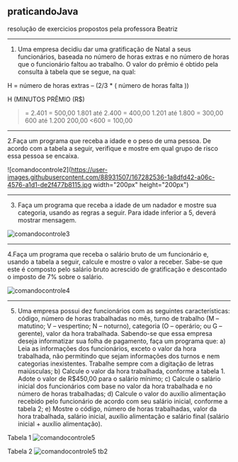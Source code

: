 ## praticandoJava
resolução de exercicios propostos pela professora Beatriz

---------------------------------------------------------

 1) Uma empresa decidiu dar uma gratificação de Natal a seus funcionários, baseada no número de horas extras e no número de horas que o funcionário faltou ao trabalho. O valor do prêmio é obtido pela consulta à tabela que se segue, na qual:

H = número de horas extras – (2/3 * ( número de horas falta ))

H (MINUTOS	PRÊMIO (R$)
>= 2.401	= 500,00
1.801 até 2.400 = 400,00
1.201 até 1.800 = 300,00
600 até 1.200 200,00
 <600	= 100,00
 
 ---------------------------------------------------------------

 2.Faça um programa que receba a idade e o peso de uma pessoa. De acordo com a tabela a seguir, verifique e mostre em qual grupo de risco essa pessoa se encaixa.


![comandocontrole2](https://user-images.githubusercontent.com/88931507/167282536-1a8dfd42-a06c-4576-a1d1-de2f477b8115.jpg width="200px" height="200px")

---------------------------------------------------------------

3. Faça um programa que receba a idade de um nadador e mostre sua categoria, usando as regras a seguir. Para idade inferior a 5, deverá mostrar mensagem.

![comandocontrole3](https://user-images.githubusercontent.com/88931507/167298428-6c6b2ff7-034b-4f93-b7e2-38c4b9a37290.jpg)

---------------------------------------------------------------


4.Faça um programa que receba o salário bruto de um funcionário e, usando a tabela a seguir, calcule e mostre o valor a receber. Sabe-se que este é composto pelo salário bruto acrescido de gratificação e descontado o imposto de 7% sobre o salário.

![comandocontrole4](https://user-images.githubusercontent.com/88931507/167298401-6c03229f-4c59-4a63-b3c6-5704b7d852d1.jpg)

---------------------------------------------------------------

5. Uma empresa possui dez funcionários com as seguintes características: código, número de horas trabalhadas no mês, turno de trabalho (M – matutino; V – vespertino; N – noturno), categoria (O – operário; ou G – gerente), valor da hora trabalhada. Sabendo-se que essa empresa deseja informatizar sua folha de pagamento, faça um programa que: a) Leia as informações dos funcionários, exceto o valor da hora trabalhada, não permitindo que sejam informações dos turnos e nem categorias inexistentes. Trabalhe sempre com a digitação de letras maiúsculas; b) Calcule o valor da hora trabalhada, conforme a tabela 1. Adote o valor de R$450,00 para o salário mínimo; c) Calcule o salário inicial dos funcionários com base no valor da hora trabalhada e no número de horas trabalhadas; d) Calcule o valor do auxílio alimentação recebido pelo funcionário de acordo com seu salário inicial, conforme a tabela 2; e) Mostre o código, número de horas trabalhadas, valor da hora trabalhada, salário inicial, auxílio alimentação e salário final (salário inicial + auxílio alimentação).

Tabela 1
![comandocontrole5](https://user-images.githubusercontent.com/88931507/167318611-349d0d21-10f9-452b-8233-34a66a891700.jpg)

Tabela 2
![comandocontrole5 tb2](https://user-images.githubusercontent.com/88931507/167318621-69ac35ec-c6a6-41e7-b853-a9ff68609273.jpg)

